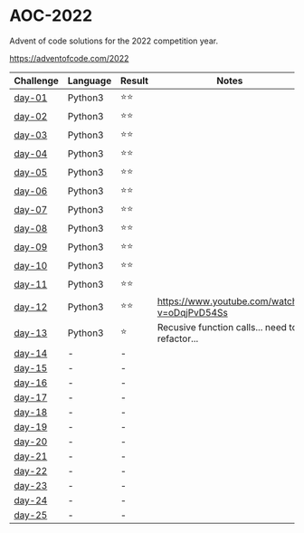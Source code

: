 # AOC-2022
Advent of code solutions for the 2022 competition year.

https://adventofcode.com/2022

| Challenge                  | Language | Result | Notes |
| -------------------------- | -------- | ------ | ----- |
| [day-01](solutions/day-01) | Python3  | ⭐⭐    |  |
| [day-02](solutions/day-02) | Python3  | ⭐⭐    |  |
| [day-03](solutions/day-03) | Python3  | ⭐⭐    |  |
| [day-04](solutions/day-04) | Python3  | ⭐⭐    |  |
| [day-05](solutions/day-05) | Python3  | ⭐⭐    |  |
| [day-06](solutions/day-06) | Python3  | ⭐⭐    |  |
| [day-07](solutions/day-07) | Python3  | ⭐⭐    |  |
| [day-08](solutions/day-08) | Python3  | ⭐⭐    |  |
| [day-09](solutions/day-09) | Python3  | ⭐⭐    |  |
| [day-10](solutions/day-10) | Python3  | ⭐⭐    |  |
| [day-11](solutions/day-11) | Python3  | ⭐⭐    |  |
| [day-12](solutions/day-12) | Python3  | ⭐⭐    | https://www.youtube.com/watch?v=oDqjPvD54Ss |
| [day-13](solutions/day-13) | Python3  | ⭐      | Recusive function calls... need to refactor...
| [day-14](solutions/day-14) | - | - |  |
| [day-15](solutions/day-15) | - | - |  |
| [day-16](solutions/day-16) | - | - |  |
| [day-17](solutions/day-17) | - | - |  |
| [day-18](solutions/day-18) | - | - |  |
| [day-19](solutions/day-19) | - | - |  |
| [day-20](solutions/day-20) | - | - |  |
| [day-21](solutions/day-21) | - | - |  |
| [day-22](solutions/day-22) | - | - |  |
| [day-23](solutions/day-23) | - | - |  |
| [day-24](solutions/day-24) | - | - |  |
| [day-25](solutions/day-25) | - | - |  |